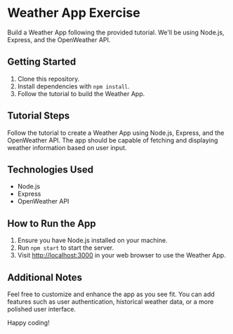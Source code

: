 # Weather App Exercise

Build a Weather App following the provided tutorial. We'll be using Node.js, Express, and the OpenWeather API.

## Getting Started

1. Clone this repository.
2. Install dependencies with `npm install`.
3. Follow the tutorial to build the Weather App.

## Tutorial Steps

Follow the tutorial to create a Weather App using Node.js, Express, and the OpenWeather API. The app should be capable of fetching and displaying weather information based on user input.

## Technologies Used

- Node.js
- Express
- OpenWeather API

## How to Run the App

1. Ensure you have Node.js installed on your machine.
2. Run `npm start` to start the server.
3. Visit [http://localhost:3000](http://localhost:3000) in your web browser to use the Weather App.

## Additional Notes

Feel free to customize and enhance the app as you see fit. You can add features such as user authentication, historical weather data, or a more polished user interface.

Happy coding!
